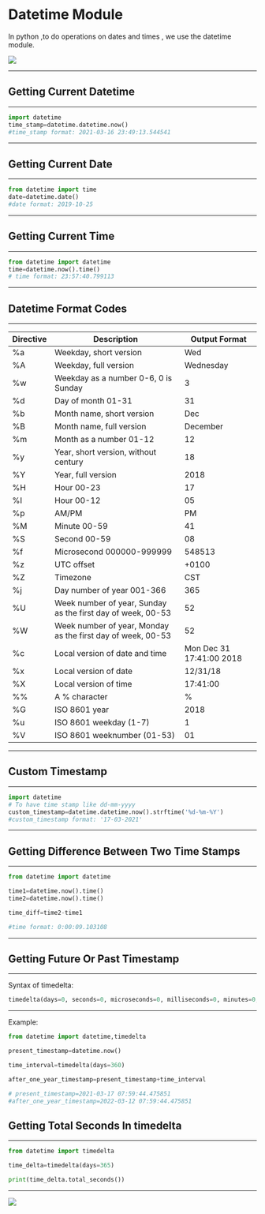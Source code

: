 # Datetime Module

In python ,to do operations on dates and times , we use the datetime module.

![](https://cdn.mos.cms.futurecdn.net/VWqaoBhS2y7mBm7ss3bUTT.jpg)


****

## Getting Current Datetime

****

```py
import datetime
time_stamp=datetime.datetime.now()
#time_stamp format: 2021-03-16 23:49:13.544541
```

****

## Getting Current Date

****

```py
from datetime import time
date=datetime.date()
#date format: 2019-10-25
```

****

## Getting Current Time

****

```py
from datetime import datetime
time=datetime.now().time()
# time format: 23:57:40.799113
```

****

## Datetime Format Codes

****

|Directive|Description|Output Format|
|-|-|-|
%a|Weekday, short version|Wed	
%A|Weekday, full version|Wednesday	
%w|Weekday as a number 0-6, 0 is Sunday|3	
%d|Day of month 01-31|31	
%b|Month name, short version|Dec	
%B|Month name, full version|December	
%m|Month as a number 01-12|12	
%y|Year, short version, without century|18	
%Y|Year, full version|2018	
%H|Hour 00-23|17	
%I|Hour 00-12|05	
%p|AM/PM|PM	
%M|Minute 00-59|41	
%S|Second 00-59|08	
%f|Microsecond 000000-999999|548513	
%z|UTC offset|+0100	
%Z|Timezone|CST	
%j|Day number of year 001-366|365	
%U|Week number of year, Sunday as the first day of week, 00-53|52	
%W|Week number of year, Monday as the first day of week, 00-53|52	
%c|Local version of date and time|Mon Dec 31 17:41:00 2018	
%x|Local version of date|12/31/18	
%X|Local version of time|17:41:00	
%%|A % character|%	
%G|ISO 8601 year|2018	
%u|ISO 8601 weekday (1-7)|1	
%V|ISO 8601 weeknumber (01-53)|01

****

## Custom Timestamp

****

```py
import datetime
# To have time stamp like dd-mm-yyyy
custom_timestamp=datetime.datetime.now().strftime('%d-%m-%Y')
#custom_timestamp format: '17-03-2021'
```

****

## Getting Difference Between Two Time Stamps

****

```py
from datetime import datetime

time1=datetime.now().time()
time2=datetime.now().time()

time_diff=time2-time1

#time format: 0:00:09.103108
```

****

## Getting Future Or Past Timestamp

****

Syntax of timedelta:

```py
timedelta(days=0, seconds=0, microseconds=0, milliseconds=0, minutes=0, hours=0, weeks=0)
```

****

Example:

```py
from datetime import datetime,timedelta

present_timestamp=datetime.now()

time_interval=timedelta(days=360)

after_one_year_timestamp=present_timestamp+time_interval

# present_timestamp=2021-03-17 07:59:44.475851
#after_one_year_timestamp=2022-03-12 07:59:44.475851
```

## Getting Total Seconds In timedelta

****

```py
from datetime import timedelta

time_delta=timedelta(days=365)

print(time_delta.total_seconds())
```

****

![](https://media.tenor.com/images/4d5c4fbeb0835fa40ad6d1e98878cef2/tenor.gif)